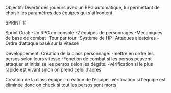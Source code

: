 Objectif: Divertir des joueurs avec un RPG automatique, lui permettant de choisir les paramètres des équipes qui s'affrontent

SPRINT 1:

Sprint Goal:
-Un RPG en console
-2 équipes de personnages
-Mécaniques de base de combat
-Tour par tour
-Système de HP
-Attaques aléatoires
-Ordre d’attaque basé sur la vitesse 

Développement:
Création de la class personnage:
-mettre en ordre les persos selon leurs vitesse
-Fonction de combat si les persos peuvent attaquer et initialise les persos selon les dégâts.
-vérification si le plus rapide est vivant sinon on prend celui d’après

Création de la class équipe:
-création de l’équipe 
-vérification si l'équipe est éliminée donc on check si tout les persos sont morts




